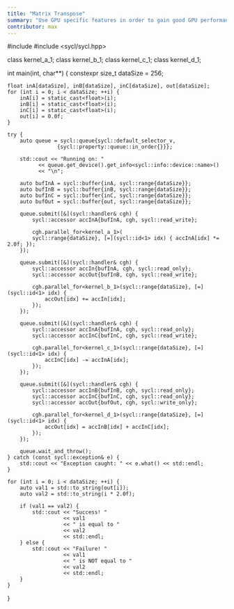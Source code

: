 ```yaml
---
title: "Matrix Transpose"
summary: "Use GPU specific features in order to gain good GPU performance."
contributor: max
---
```


#include <iostream>
#include <sycl/sycl.hpp>

class kernel_a_1;
class kernel_b_1;
class kernel_c_1;
class kernel_d_1;

int main(int, char**) {
    constexpr size_t dataSize = 256;

    float inA[dataSize], inB[dataSize], inC[dataSize], out[dataSize];
    for (int i = 0; i < dataSize; ++i) {
        inA[i] = static_cast<float>(i);
        inB[i] = static_cast<float>(i);
        inC[i] = static_cast<float>(i);
        out[i] = 0.0f;
    }

    try {
        auto queue = sycl::queue{sycl::default_selector_v,
                    {sycl::property::queue::in_order{}}};

        std::cout << "Running on: "
              << queue.get_device().get_info<sycl::info::device::name>()
              << "\n";

        auto bufInA = sycl::buffer{inA, sycl::range{dataSize}};
        auto bufInB = sycl::buffer{inB, sycl::range{dataSize}};
        auto bufInC = sycl::buffer{inC, sycl::range{dataSize}};
        auto bufOut = sycl::buffer{out, sycl::range{dataSize}};

        queue.submit([&](sycl::handler& cgh) {
            sycl::accessor accInA{bufInA, cgh, sycl::read_write};

            cgh.parallel_for<kernel_a_1>(
            sycl::range{dataSize}, [=](sycl::id<1> idx) { accInA[idx] *= 2.0f; });
        });

        queue.submit([&](sycl::handler& cgh) {
            sycl::accessor accIn{bufInA, cgh, sycl::read_only};
            sycl::accessor accOut{bufInB, cgh, sycl::read_write};

            cgh.parallel_for<kernel_b_1>(sycl::range{dataSize}, [=](sycl::id<1> idx) {
                accOut[idx] += accIn[idx];
            });
        });

        queue.submit([&](sycl::handler& cgh) {
            sycl::accessor accInA{bufInA, cgh, sycl::read_only};
            sycl::accessor accInC{bufInC, cgh, sycl::read_write};

            cgh.parallel_for<kernel_c_1>(sycl::range{dataSize}, [=](sycl::id<1> idx) {
                accInC[idx] -= accInA[idx];
            });
        });

        queue.submit([&](sycl::handler& cgh) {
            sycl::accessor accInB{bufInB, cgh, sycl::read_only};
            sycl::accessor accInC{bufInC, cgh, sycl::read_only};
            sycl::accessor accOut{bufOut, cgh, sycl::write_only};

            cgh.parallel_for<kernel_d_1>(sycl::range{dataSize}, [=](sycl::id<1> idx) {
                accOut[idx] = accInB[idx] + accInC[idx];
            });
        });

        queue.wait_and_throw();
    } catch (const sycl::exception& e) {
        std::cout << "Exception caught: " << e.what() << std::endl;
    }

    for (int i = 0; i < dataSize; ++i) {
        auto val1 = std::to_string(out[i]);
        auto val2 = std::to_string(i * 2.0f);

        if (val1 == val2) {
            std::cout << "Success! " 
                      << val1
                      << " is equal to " 
                      << val2
                      << std::endl;
        } else {
            std::cout << "Failure! " 
                      << val1
                      << " is NOT equal to " 
                      << val2
                      << std::endl;
        }
    }
}
